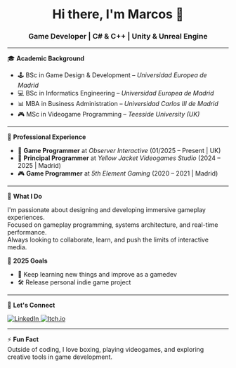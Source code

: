 <h1 align="center">Hi there, I'm Marcos 👋</h1>
<h3 align="center">Game Developer | C# & C++ | Unity & Unreal Engine</h3>

---

🎓 **Academic Background**

- 🕹️ BSc in Game Design & Development – *Universidad Europea de Madrid*
- 💻 BSc in Informatics Engineering – *Universidad Europea de Madrid*
- 📊 MBA in Business Administration – *Universidad Carlos III de Madrid*
- 🎮 MSc in Videogame Programming – *Teesside University (UK)*

---

💼 **Professional Experience**

- 🧠 **Game Programmer** at *Observer Interactive* (01/2025 – Present | UK)
- 🔧 **Principal Programmer** at *Yellow Jacket Videogames Studio* (2024 – 2025 | Madrid)
- 🎮 **Game Programmer** at *5th Element Gaming* (2020 – 2021 | Madrid)

---

🚀 **What I Do**

I'm passionate about designing and developing immersive gameplay experiences.  
Focused on gameplay programming, systems architecture, and real-time performance.  
Always looking to collaborate, learn, and push the limits of interactive media.

🌟 **2025 Goals**
- 🎯 Keep learning new things and improve as a gamedev
- 🛠️ Release personal indie game project

---

📡 **Let's Connect**
<p align="left">
  <a href="https://www.linkedin.com/in/somozadev/" target="_blank">
    <img src="https://img.shields.io/badge/LinkedIn-blue?style=for-the-badge&logo=linkedin&logoColor=white" alt="LinkedIn">
  </a>
  <a href="https://msomele.itch.io/" target="_blank">
    <img src="https://img.shields.io/badge/Itch.io-black?style=for-the-badge&logo=itch-io&logoColor=white" alt="Itch.io">
  </a>
</p>

---
<!--
🧰 **Tech Stack & Tools**

<p align="left">
  <img alt="Unity" width="30px" src="https://icon-library.com/images/unity-icon/unity-icon-1.jpg" />
  <img alt="Unreal Engine" width="30px" src="https://cdn2.unrealengine.com/ue-logotype-2023-vertical-white-1686x2048-bbfded26daa7.png" />
  <img alt="C#" width="30px" src="https://www.fixedbuffer.com/wp-content/uploads/2019/06/reflexion.png" />
  <img alt="C++" width="30px" src="https://cdn-icons-png.flaticon.com/512/6132/6132222.png" />
  <img alt="Python" width="30px" src="https://upload.wikimedia.org/wikipedia/commons/thumb/0/0a/Python.svg/768px-Python.svg.png" />
  <img alt="Lua" width="30px" src="https://upload.wikimedia.org/wikipedia/commons/thumb/c/cf/Lua-Logo.svg/600px-Lua-Logo.svg.png?20150107024942" />
  <img alt="Java" width="30px" src="https://cdn-icons-png.flaticon.com/512/5968/5968282.png" />
  <img alt="JavaScript" width="30px" src="https://upload.wikimedia.org/wikipedia/commons/thumb/6/6a/JavaScript-logo.png/960px-JavaScript-logo.png" />
  <img alt="React" width="30px" src="https://upload.wikimedia.org/wikipedia/commons/a/a7/React-icon.svg" />
  <img alt="Angular" width="30px" src="https://angular.dev/assets/images/press-kit/angular_icon_gradient.gif" />
  <img alt="MySQL" width="30px" src="https://raw.githubusercontent.com/github/explore/master/topics/mysql/mysql.png" />
  <img alt="MongoDB" width="30px" src="https://w7.pngwing.com/pngs/956/695/png-transparent-mongodb-original-wordmark-logo-icon-thumbnail.png" />
  <img alt="Git" width="30px" src="https://raw.githubusercontent.com/github/explore/master/topics/git/git.png" />
  <img alt="Perforce (P4V)" width="30px" src="https://prnewswire2-a.akamaihd.net/p/1893751/sp/189375100/thumbnail/entry_id/0_vp5hkfjc/def_height/2700/def_width/2700/version/100012/type/1" />
</p>

---
-->
⚡ **Fun Fact**  
Outside of coding, I love boxing, playing videogames, and exploring creative tools in game development.

